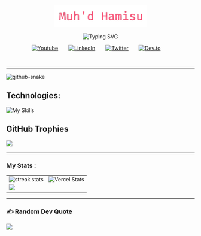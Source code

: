 <p align="center">
  <a href="https://github.com/sir-mammut">
    <img src="dist/m-hamisu.png" alt="Jonah Lawrence" />
  </a>
</p>

<p align="center">
  <img src="https://readme-typing-svg.herokuapp.com?font=Fira+Code&pause=1000&color=f75c7e&width=435&lines=Full-Stack+Web+and+App+developer;Experienced+UI%2FUX+Designer;7%2B+Years+of+Coding+Experience;Always+learning+new+things" alt="Typing SVG" />
</p>

<!-- Social icons section -->
<p align="center">
  <a href="https://www.youtube.com/c/mammut"><img width="32px" alt="Youtube" title="Youtube" src="https://i.imgur.com/qiXu7b2.png"/></a>
  &#8287;&#8287;&#8287;&#8287;&#8287;
  <a href="https://www.linkedin.com/in/muhd-hamisu/"><img width="32px" alt="LinkedIn" title="LinkedIn" src="https://i.imgur.com/yRpa1dQ.png"/></a>
  &#8287;&#8287;&#8287;&#8287;&#8287;
  <a href="https://twitter.com/sir-mammut"><img width="32px" alt="Twitter" title="Twitter" src="https://i.imgur.com/AixJgnm.png"/></a>
  &#8287;&#8287;&#8287;&#8287;&#8287;
  <!-- <a href="https://discord.gg/fPrqh3Zfu" alt="Discord" title="Dev Pro Tips Discord Server"><img width="32px" src="https://i.imgur.com/OViZO8J.png"/></a>
  &#8287;&#8287;&#8287;&#8287;&#8287; -->
  <a href="https://dev.to/muhd-hamisu"><img width="32px" alt="Dev.to" title="DenverCoder1 Dev.to" src="https://i.imgur.com/mVm29vK.png"></a>
  &#8287;&#8287;&#8287;&#8287;&#8287;
  <!-- <a href="https://ko-fi.com/rence"><img width="32px" alt="Ko-fi" title="Buy me a coffee" src="https://i.imgur.com/PpLeD3K.png"/></a>
  &#8287;&#8287;&#8287;&#8287;&#8287; -->
  <!-- <a href="http://eyl327.community.org/promos/"><img width="32px" alt="Free Stuff" title="Free gifts for you" src="https://i.imgur.com/0uVwkoZ.png"/></a> -->
</p>

<br/>

---

<!-- ![snake](https://github.com/sir-mammut/sir-mammut/blob/output/github-contribution-grid-snake2.svg) -->

<!-- ![Snake animation](https://raw.githubusercontent.com/sir-mammut/sir-mammut/main/dist/github-snake.svg)-->


<picture>
  <source media="(prefers-color-scheme: dark)" srcset="github-snake-dark.svg" />
  <source media="(prefers-color-scheme: light)" srcset="github-snake.svg" />
  <img alt="github-snake" src="https://raw.githubusercontent.com/sir-mammut/sir-mammut/main/dist/github-snake.svg" />
</picture>

<h2 align="left">Technologies:</h2>
<div align="left">

  ![My Skills](https://skillicons.dev/icons?i=cpp,py,js,php,html,css,nodejs,express,react,nextjs,bootstrap,tailwind,laravel&theme=dark)
</div>

## GitHub Trophies

![](https://github-profile-trophy.vercel.app/?username=sir-mammut&theme=radical&no-frame=false&no-bg=true&margin-w=4)

---

###  My Stats :
<table>
  <tr>
  <td><img width=390 src="https://github-readme-streak-stats-salesp07.vercel.app/?user=sir-mammut&theme=react&border_radius=10" alt="streak stats"/></td>
    <td><img src="https://github-readme-stats.vercel.app/api?username=sir-mammut&show_icons=true&theme=neon" alt="Vercel Stats" /></td>
    
  </tr>
  <tr>
    <td colspan="2" aligh="center">
      <img src="https://github-readme-stats.vercel.app/api/top-langs/?username=sir-mammut&layout=compact&langs_count=5&card_width=500&theme=dracula" />
    </td>
  </tr>
</table>

---

### ✍️ Random Dev Quote
![](https://quotes-github-readme.vercel.app/api?type=horizontal&theme=radical)
